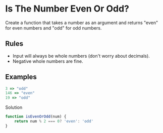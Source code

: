 # Is The Number Even Or Odd?

Create a function that takes a number as an argument and returns "even" for even numbers and "odd" for odd numbers.

## Rules

* Input will always be whole numbers (don't worry about decimals).
* Negative whole numbers are fine.

## Examples

```javaScript
3 => "odd"
146 => "even"
19 => "odd"
```

Solution

```javaScript
function isEvenOrOdd(num) {
	return num % 2 === 0? 'even': 'odd'
}
```
